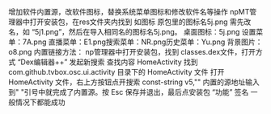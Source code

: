 增加软件内置源，改软件图标，替换系统菜单图标和修改软件名等操作
npMT管理器中打开安装包，在res文件夹内找到
如图标 原包里的图标名5j.png 需先改名，如 “5j1.png”，然后在导入相同名的图标名5j.png。
桌面图标：5j.png 设置菜单：7A.png 直播菜单：E1.png搜索菜单：NR.png历史菜单：Yu.png 背景图片：o8.png
内置链接方法：
np管理器中打开安装包，找到 classes.dex文件，打开方式 “Dex编辑器++”
发起新搜索 查找内容 HomeActivity
找到 com.github.tvbox.osc.ui.activity 目录下的 HomeActivity 文件
打开 HomeActivity 文件，右上方按钮点开搜索 const-string v5,""
内置的源地址输入到" "引号中就完成了内置源。按 Esc 保存并退出，最后点安装包 “功能” 签名
一般情况下都能成功



